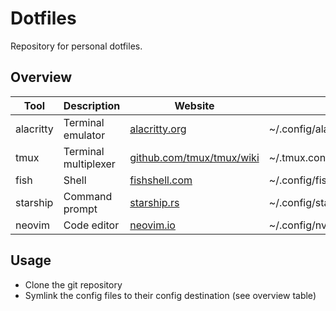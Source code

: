 # Dotfiles

Repository for personal dotfiles.

## Overview

| Tool | Description | Website | Config |
| ---- | ----------- | ------- | ----------- |
| alacritty | Terminal emulator | [alacritty.org](https://alacritty.org/) | ~/.config/alacritty/alacritty.toml |
| tmux | Terminal multiplexer | [github.com/tmux/tmux/wiki](https://github.com/tmux/tmux/wiki) | ~/.tmux.conf |
| fish | Shell | [fishshell.com](https://fishshell.com/) | ~/.config/fish/config.fish |
| starship | Command prompt | [starship.rs](https://starship.rs/) | ~/.config/starship.toml |
| neovim | Code editor | [neovim.io](https://neovim.io/) | ~/.config/nvim |

## Usage

* Clone the git repository
* Symlink the config files to their config destination (see overview table)
